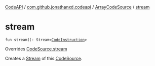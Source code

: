 [CodeAPI](../../index.md) / [com.github.jonathanxd.codeapi](../index.md) / [ArrayCodeSource](index.md) / [stream](.)

# stream

`fun stream(): Stream<`[`CodeInstruction`](../-code-instruction.md)`>`

Overrides [CodeSource.stream](../-code-source/stream.md)

Creates a [Stream](#) of this [CodeSource](../-code-source/index.md).

